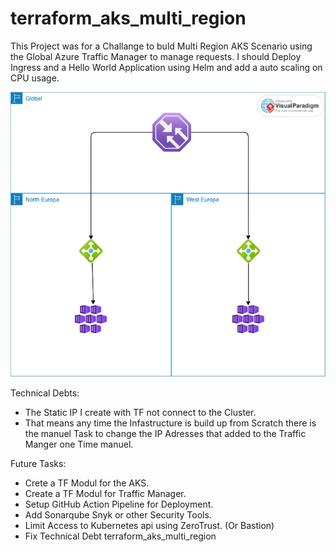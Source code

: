 # terraform_aks_multi_region

This Project was for a Challange to buld Multi Region AKS Scenario using the Global Azure Traffic Manager to manage requests.
I should Deploy Ingress and a Hello World Application using Helm and add a auto scaling on CPU usage.

![Architecture](architecture.png?raw=true "Title")

Technical Debts: 
- The Static IP I create with TF not connect to the Cluster.
- That means any time the Infastructure is build up from Scratch there is the manuel Task to change the IP Adresses that added to the Traffic Manger one Time manuel.


Future Tasks:
- Crete a TF Modul for the AKS.
- Create a TF Modul for Traffic Manager.
- Setup GitHub Action Pipeline for Deployment.
- Add Sonarqube Snyk or other Security Tools.
- Limit Access to Kubernetes api using ZeroTrust. (Or Bastion)
- Fix Technical Debt terraform_aks_multi_region
